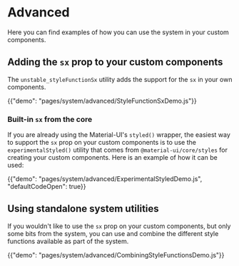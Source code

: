 # Advanced

<p class="description">Here you can find examples of how you can use the system in your custom components.</p>

## Adding the `sx` prop to your custom components

The `unstable_styleFunctionSx` utility adds the support for the `sx` in your own components.

{{"demo": "pages/system/advanced/StyleFunctionSxDemo.js"}}

### Built-in `sx` from the core

If you are already using the Material-UI's `styled()` wrapper, the easiest way to support the `sx` prop on your custom components is to use the `experimentalStyled()` utility that comes from `@material-ui/core/styles` for creating your custom components. Here is an example of how it can be used:

{{"demo": "pages/system/advanced/ExperimentalStyledDemo.js", "defaultCodeOpen": true}}

## Using standalone system utilities

If you wouldn't like to use the `sx` prop on your custom components, but only some bits from the system, you can use and combine the different style functions available as part of the system.

{{"demo": "pages/system/advanced/CombiningStyleFunctionsDemo.js"}}
